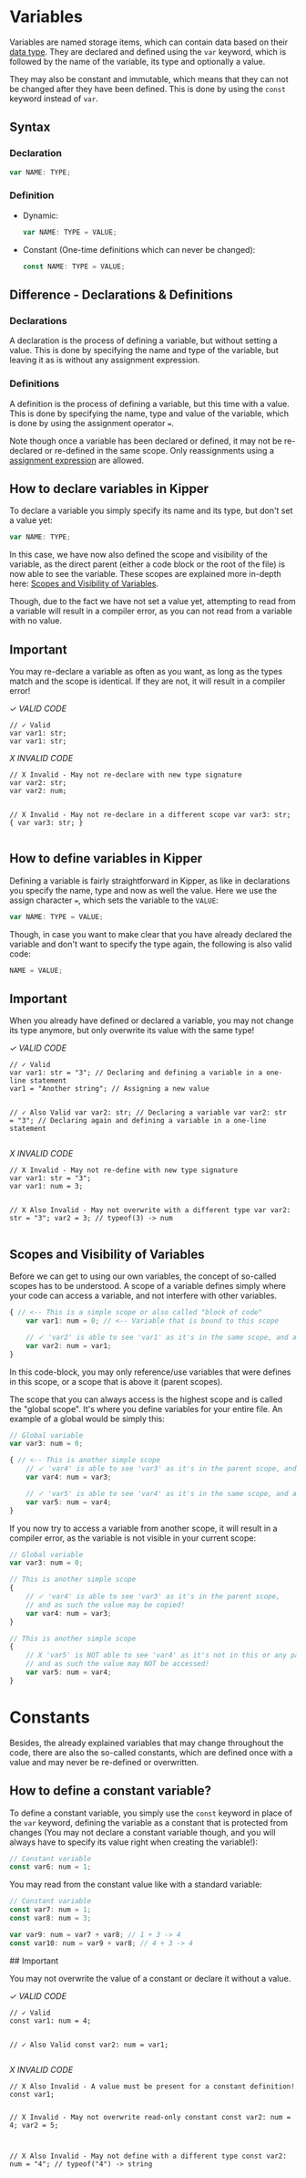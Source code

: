 # Variables

Variables are named storage items, which can contain data based on their [data type](./datatypes.html). They are
declared and defined using the `var` keyword, which is followed by the name of the variable, its type and optionally a
value.

They may also be constant and immutable, which means that they can not be changed after they have been defined. This is
done by using the `const` keyword instead of `var`.

## Syntax

### Declaration

```ts
var NAME: TYPE;
```

### Definition

- Dynamic:

	```ts
	var NAME: TYPE = VALUE;
	```

- Constant (One-time definitions which can never be changed):

	```ts
	const NAME: TYPE = VALUE;
	```

## Difference - Declarations & Definitions

### Declarations

A declaration is the process of defining a variable, but without setting a value. This is done by specifying the name
and type of the variable, but leaving it as is without any assignment expression.

### Definitions

A definition is the process of defining a variable, but this time with a value. This is done by specifying the name,
type and value of the variable, which is done by using the assignment operator `=`.

Note though once a variable has been declared or defined, it may not be re-declared or re-defined in the same scope.
Only reassignments using a [assignment expression](./expressions/assignment-expression.html) are allowed.

## How to declare variables in Kipper

To declare a variable you simply specify its name and its type, but don't set a value yet:

```ts
var NAME: TYPE;
```

In this case, we have now also defined the scope and visibility of the variable, as the direct parent (either a code
block or the root of the file) is now able to see the variable. These scopes are explained more in-depth here:
[Scopes and Visibility of Variables](#scopes-and-visibility-of-variables).

Though, due to the fact we have not set a value yet, attempting to read from a variable will result in a compiler error,
as you can not read from a variable with no value.

<div class="important">
  <h2>Important</h2>
  <p>
    You may re-declare a variable as often as you want, as long as the types match and the scope is identical. If
    they are not, it will result in a compiler error!
  </p>
  <p>
    <em class="green-checkmark">✓ VALID CODE</em>
  </p>
  <pre><code class="language-ts">// ✓ Valid
var var1: str;
var var1: str;</code></pre>
  <p>
    <em class="red-checkmark">X INVALID CODE</em>
  </p>
  <pre><code class="language-ts">// X Invalid - May not re-declare with new type signature
var var2: str;
var var2: num;

// X Invalid - May not re-declare in a different scope
var var3: str;
{
var var3: str;
}</code></pre>

</div>

## How to define variables in Kipper

Defining a variable is fairly straightforward in Kipper, as like in declarations you specify the name, type and now as
well the value. Here we use the assign character `=`, which sets the variable to the `VALUE`:

```ts
var NAME: TYPE = VALUE;
```

Though, in case you want to make clear that you have already declared the variable and don't want to specify the type
again, the following is also valid code:

```ts
NAME = VALUE;
```

<div class="important">
  <h2>Important</h2>
  <p>
    When you already have defined or declared a variable, you may not change its type anymore, but only overwrite its
    value with the same type!
  </p>
  <p>
    <em class="green-checkmark">✓ VALID CODE</em>
  </p>
  <pre><code class="language-ts">// ✓ Valid
var var1: str = "3"; // Declaring and defining a variable in a one-line statement
var1 = "Another string"; // Assigning a new value

// ✓ Also Valid
var var2: str; // Declaring a variable
var var2: str = "3"; // Declaring again and defining a variable in a one-line statement</code></pre>

  <p>
    <em class="red-checkmark">X INVALID CODE</em>
  </p>
  <pre><code class="language-ts">// X Invalid - May not re-define with new type signature
var var1: str = "3";
var var1: num = 3;

// X Also Invalid - May not overwrite with a different type
var var2: str = "3";
var2 = 3; // typeof(3) -> num</code></pre>

</div>

## Scopes and Visibility of Variables

Before we can get to using our own variables, the concept of so-called scopes has to be understood. A scope of a
variable defines simply where your code can access a variable, and not interfere with other variables.

```ts
{ // <-- This is a simple scope or also called "block of code"
	var var1: num = 0; // <-- Variable that is bound to this scope

	// ✓ 'var2' is able to see 'var1' as it's in the same scope, and as such the value may be copied!
	var var2: num = var1;
}
```

In this code-block, you may only reference/use variables that were defines in this scope, or a scope that is above it
(parent scopes).

The scope that you can always access is the highest scope and is called the "global scope". It's where you define
variables for your entire file. An example of a global would be simply this:

```ts
// Global variable
var var3: num = 0;

{ // <-- This is another simple scope
	// ✓ 'var4' is able to see 'var3' as it's in the parent scope, and as such the value may be copied!
	var var4: num = var3;

	// ✓ 'var5' is able to see 'var4' as it's in the same scope, and as such the value may be copied!
	var var5: num = var4;
}
```

If you now try to access a variable from another scope, it will result in a compiler error, as the variable is not
visible in your current scope:

```ts
// Global variable
var var3: num = 0;

// This is another simple scope
{
	// ✓ 'var4' is able to see 'var3' as it's in the parent scope,
	// and as such the value may be copied!
	var var4: num = var3;
}

// This is another simple scope
{
	// X 'var5' is NOT able to see 'var4' as it's not in this or any parent's scope,
	// and as such the value may NOT be accessed!
	var var5: num = var4;
}
```

# Constants

Besides, the already explained variables that may change throughout the code, there are also the so-called constants,
which are defined once with a value and may never be re-defined or overwritten.

## How to define a constant variable?

To define a constant variable, you simply use the `const` keyword in place of the `var` keyword, defining the variable
as a constant that is protected from changes (You may not declare a constant variable though, and you will always have
to specify its value right when creating the variable!):

```ts
// Constant variable
const var6: num = 1;
```

You may read from the constant value like with a standard variable:

```ts
// Constant variable
const var7: num = 1;
const var8: num = 3;

var var9: num = var7 + var8; // 1 + 3 -> 4
const var10: num = var9 + var8; // 4 + 3 -> 4
```

<div class="important">
  ## Important
  <p>
  You may not overwrite the value of a constant or declare it without a value.
  </p>
  <p>
    <em class="green-checkmark">✓ VALID CODE</em>
  </p>
  <pre><code class="language-ts">// ✓ Valid
const var1: num = 4;

// ✓ Also Valid
const var2: num = var1;</code></pre>

  <p>
    <em class="red-checkmark">X INVALID CODE</em>
  </p>
  <pre><code class="language-ts">// X Also Invalid - A value must be present for a constant definition!
const var1;

// X Invalid - May not overwrite read-only constant
const var2: num = 4;
var2 = 5;

// X Also Invalid - May not define with a different type
const var2: num = "4"; // typeof("4") -> string</code></pre>

</div>
